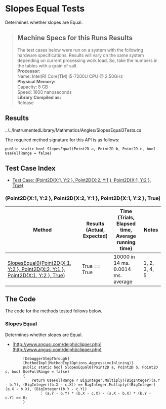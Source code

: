 # Slopes Equal Tests

Determines whether slopes are Equal.

> ## Machine Specs for this Runs Results
> The test cases below were run on a system with the following hardware specifications. Results will vary on the same system depending on current processing work load. So, take the numbers in the tables with a grain of salt.  
> **Processor:**  
> Name: Intel(R) Core(TM) i5-7200U CPU @ 2.50GHz  
  > **Physical Memory:**  
> Capacity: 8 GB  
> Speed: 1600 nanoseconds  
  > **Library Compiled as:**  
> Release  

## Results

../../InstrumentedLibrary/Mathmatics/Angles/SlopesEqual3Tests.cs

The required method signature for this API is as follows:

```CSharp
public static bool SlopesEqual(Point2D a, Point2D b, Point2D c, bool UseFullRange = false)
```

## Test Case Index

- [Test Case: (Point2D{X:1, Y:2 }, Point2D{X:2, Y:1 }, Point2D{X:1, Y:2 }, True)](#Point2D{X:1,-Y:2-},-Point2D{X:2,-Y:1-},-Point2D{X:1,-Y:2-},-True)

### (Point2D{X:1, Y:2 }, Point2D{X:2, Y:1 }, Point2D{X:1, Y:2 }, True)

| Method | Results (Actual, Expected) | Time (Trials, Elapsed time, Average running time) | Notes |
|---|---|---|---|
| [SlopesEqual0(Point2D{X:1, Y:2 }, Point2D{X:2, Y:1 }, Point2D{X:1, Y:2 }, True)](#Slopes-Equal) | True == True | 10000 in 14 ms. 0.0014 ms. average | 1, 2, 3, 4, 5 |

## The Code

The code for the methods tested follows below.

### Slopes Equal

Determines whether slopes are Equal.  
- [http://www.angusj.com/delphi/clipper.php](http://www.angusj.com/delphi/clipper.php)

```CSharp
        [DebuggerStepThrough]
        [MethodImpl(MethodImplOptions.AggressiveInlining)]
        public static bool SlopesEqual0(Point2D a, Point2D b, Point2D c, bool UseFullRange = false)
        {
            return UseFullRange ? BigInteger.Multiply((BigInteger)(a.Y - b.Y), (BigInteger)(b.X - c.X)) == BigInteger.Multiply((BigInteger)(a.X - b.X), (BigInteger)(b.Y - c.Y))
                : (a.Y - b.Y) * (b.X - c.X) - (a.X - b.X) * (b.Y - c.Y) == 0;
        }
```

